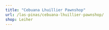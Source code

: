 ```yaml
---
title: "Cebuana Lhuillier Pawnshop"
url: /las-pinas/cebuana-lhuillier-pawnshop/
shop: Leiher
---
```

